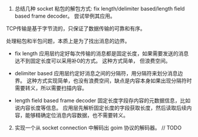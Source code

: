 1. 总结几种 socket 粘包的解包方式: fix length/delimiter based/length field based frame decoder。 尝试举例其应用。

TCP传输是基于字节流的，只保证了数据传输的可靠和有序。

处理粘包和半包问题，本质上是为了找出消息的边界。

* fix length
应用层约定好每次传输的消息都是固定长度，如果需要发送的消息达不到固定长度可以采用补0的方式。
这种方式简单， 但浪费空间。

* delimiter based
应用层约定好消息之间的分隔符，用分隔符来划分消息边界。
这种方式实现简单，也没有浪费空间，缺点是内容本身如果出现分隔符时需要转义，所以需要扫描内容。

* length field based frame decoder
固定长度字段存内容的元数据信息，比如说内容长度等信息。
应用层先解析固定长度的字段获取长度，然后读取后续内容，能够精确定位消息内容数据，也不需要转义。

   
2. 实现一个从 socket connection 中解码出 goim 协议的解码器。
// TODO





